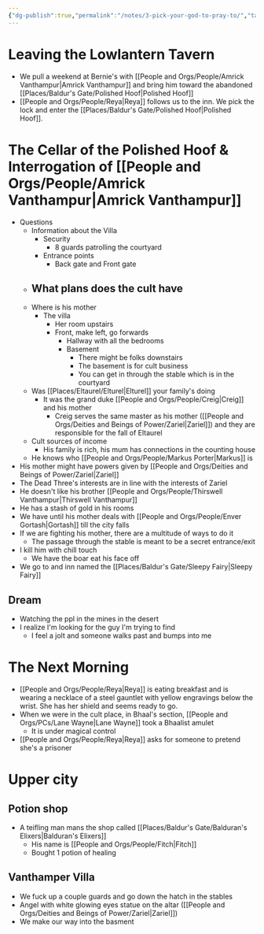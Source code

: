 ```yaml
---
{"dg-publish":true,"permalink":"/notes/3-pick-your-god-to-pray-to/","tags":["Session-Notes"]}
---
```



# Leaving the Lowlantern Tavern
- We pull a weekend at Bernie's with [[People and Orgs/People/Amrick Vanthampur\|Amrick Vanthampur]] and bring him toward the abandoned [[Places/Baldur's Gate/Polished Hoof\|Polished Hoof]]
- [[People and Orgs/People/Reya\|Reya]] follows us to the inn. We pick the lock and enter the [[Places/Baldur's Gate/Polished Hoof\|Polished Hoof]].

# The Cellar of the Polished Hoof & Interrogation of [[People and Orgs/People/Amrick Vanthampur\|Amrick Vanthampur]]
- Questions
	- Information about the Villa
		- Security
			- 8 guards patrolling the courtyard
		- Entrance points
			- Back gate and Front gate
	- What plans does the cult have
		- 
	- Where is his mother
		- The villa
			- Her room upstairs
			- Front, make  left, go forwards
				- Hallway with all the bedrooms
				- Basement
					- There might be folks downstairs 
					- The basement is for cult business
					- You can get in through the stable which is in the courtyard
	- Was [[Places/Eltaurel/Elturel\|Elturel]] your family's doing
		- It was the grand duke [[People and Orgs/People/Creig\|Creig]] and his mother 
			- Creig serves the same master as his mother ([[People and Orgs/Deities and Beings of Power/Zariel\|Zariel]]) and they are responsible for the fall of Eltaurel
	- Cult sources of income
		- His family is rich, his mum has connections in the counting house
	- He knows who [[People and Orgs/People/Markus Porter\|Markus]] is
- His mother might have powers given by [[People and Orgs/Deities and Beings of Power/Zariel\|Zariel]] 
- The Dead Three's interests are in line with the interests of Zariel
- He doesn't like his brother [[People and Orgs/People/Thirswell Vanthampur\|Thirswell Vanthampur]]
- He has a stash of gold in his rooms
- We have until his mother deals with [[People and Orgs/People/Enver Gortash\|Gortash]] till the city falls
- If we are fighting his mother, there are a multitude of ways to do it
	- The passage through the stable is meant to be a secret entrance/exit
- I kill him with chill touch
	- We have the boar eat his face off
- We go to and inn named the [[Places/Baldur's Gate/Sleepy Fairy\|Sleepy Fairy]]
## Dream
- Watching the ppl in the mines in the desert
- I realize I'm looking for the guy I'm trying to find
	- I feel a jolt and someone walks past and bumps into me

# The Next Morning
- [[People and Orgs/People/Reya\|Reya]] is eating breakfast and is wearing a necklace of a steel gauntlet with yellow engravings below the wrist. She has her shield and seems ready to go.
- When we were in the cult place, in Bhaal's section, [[People and Orgs/PCs/Lane Wayne\|Lane Wayne]] took a Bhaalist amulet
	- It is under magical control 
- [[People and Orgs/People/Reya\|Reya]] asks for someone to pretend she's a prisoner 
# Upper city
## Potion shop
- A teifling man mans the shop called [[Places/Baldur's Gate/Balduran's Elixers\|Balduran's Elixers]]
	- His name is [[People and Orgs/People/Fitch\|Fitch]] 
	- Bought 1 potion of healing
## Vanthamper Villa
- We fuck up a couple guards and go down the hatch in the stables 
- Angel with white glowing eyes statue on the altar ([[People and Orgs/Deities and Beings of Power/Zariel\|Zariel]])
- We make our way into the basment
